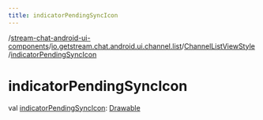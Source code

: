 ```yaml
---
title: indicatorPendingSyncIcon
---
```

/[stream-chat-android-ui-components](../../index.md)/[io.getstream.chat.android.ui.channel.list](../index.md)/[ChannelListViewStyle](index.md)/[indicatorPendingSyncIcon](indicatorPendingSyncIcon.md)  
  
  
  
# indicatorPendingSyncIcon  
val [indicatorPendingSyncIcon](indicatorPendingSyncIcon.md): [Drawable](https://developer.android.com/reference/kotlin/android/graphics/drawable/Drawable.html)
